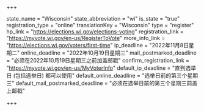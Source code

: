 +++

state_name = "Wisconsin"
state_abbreviation = "wi"
is_state = "true"
registration_type = "online"
translationKey = "Wisconsin"
type = "register"
hp_link = "https://elections.wi.gov/elections-voting"
registration_link = "https://myvote.wi.gov/en-us/RegisterToVote"
more_info_link = "https://elections.wi.gov/voters/first-time"
ip_deadline = "2022年11月8日星期二"
online_deadline = "2022年10月19日星期三"
mail_postmarked_deadline = "必须在2022年10月19日星期三之前加盖邮戳"
confirm_registration_link = "https://myvote.wi.gov/en-us/MyVoterInfo"
default_ip_deadline = "直到选举日 (包括选举日) 都可以使用"
default_online_deadline = "选举日前的第三个星期三"
default_mail_postmarked_deadline = "必须在选举日前的第三个星期三前盖上邮戳"

+++
